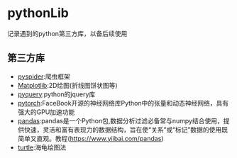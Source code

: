 # pythonLib
记录遇到的python第三方库，以备后续使用
## 第三方库
 - [pyspider](https://github.com/binux/pyspider):爬虫框架
 - [Matplotlib](https://github.com/matplotlib/matplotlib):2D绘图(折线图饼状图等)
 - [pyquery](https://github.com/gawel/pyquery):python的jquery库
 - [pytorch](https://github.com/pytorch/pytorch):FaceBook开源的神经网络库Python中的张量和动态神经网络，具有强大的GPU加速功能
 - [pandas](https://github.com/pandas-dev/pandas):pandas是一个Python包,数据分析过滤必备常与numpy结合使用，提供快速，灵活和富有表现力的数据结构，旨在使“关系”或“标记”数据的使用既简单又直观。教程(https://www.yiibai.com/pandas)
 - [turtle](https://github.com/binux/pyspider):海龟绘图法
